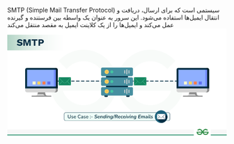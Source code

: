 SMTP (Simple Mail Transfer Protocol) سیستمی است که برای ارسال، دریافت و انتقال ایمیل‌ها استفاده می‌شود. این سرور به عنوان یک واسطه بین فرستنده و گیرنده عمل می‌کند و ایمیل‌ها را از یک کلاینت ایمیل به مقصد منتقل می‌کند
![](./assets/SMTP-Gif.gif)